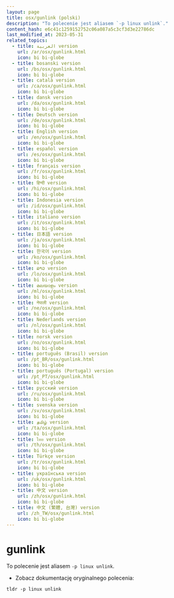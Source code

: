 ```yaml
---
layout: page
title: osx/gunlink (polski)
description: "To polecenie jest aliasem `-p linux unlink`."
content_hash: e6c41c1259152752c06a087a5c3cf3d3e22786dc
last_modified_at: 2023-05-31
related_topics:
  - title: العربية version
    url: /ar/osx/gunlink.html
    icon: bi bi-globe
  - title: bosanski version
    url: /bs/osx/gunlink.html
    icon: bi bi-globe
  - title: català version
    url: /ca/osx/gunlink.html
    icon: bi bi-globe
  - title: dansk version
    url: /da/osx/gunlink.html
    icon: bi bi-globe
  - title: Deutsch version
    url: /de/osx/gunlink.html
    icon: bi bi-globe
  - title: English version
    url: /en/osx/gunlink.html
    icon: bi bi-globe
  - title: español version
    url: /es/osx/gunlink.html
    icon: bi bi-globe
  - title: français version
    url: /fr/osx/gunlink.html
    icon: bi bi-globe
  - title: हिन्दी version
    url: /hi/osx/gunlink.html
    icon: bi bi-globe
  - title: Indonesia version
    url: /id/osx/gunlink.html
    icon: bi bi-globe
  - title: italiano version
    url: /it/osx/gunlink.html
    icon: bi bi-globe
  - title: 日本語 version
    url: /ja/osx/gunlink.html
    icon: bi bi-globe
  - title: 한국어 version
    url: /ko/osx/gunlink.html
    icon: bi bi-globe
  - title: ລາວ version
    url: /lo/osx/gunlink.html
    icon: bi bi-globe
  - title: മലയാളം version
    url: /ml/osx/gunlink.html
    icon: bi bi-globe
  - title: नेपाली version
    url: /ne/osx/gunlink.html
    icon: bi bi-globe
  - title: Nederlands version
    url: /nl/osx/gunlink.html
    icon: bi bi-globe
  - title: norsk version
    url: /no/osx/gunlink.html
    icon: bi bi-globe
  - title: português (Brasil) version
    url: /pt_BR/osx/gunlink.html
    icon: bi bi-globe
  - title: português (Portugal) version
    url: /pt_PT/osx/gunlink.html
    icon: bi bi-globe
  - title: русский version
    url: /ru/osx/gunlink.html
    icon: bi bi-globe
  - title: svenska version
    url: /sv/osx/gunlink.html
    icon: bi bi-globe
  - title: தமிழ் version
    url: /ta/osx/gunlink.html
    icon: bi bi-globe
  - title: ไทย version
    url: /th/osx/gunlink.html
    icon: bi bi-globe
  - title: Türkçe version
    url: /tr/osx/gunlink.html
    icon: bi bi-globe
  - title: українська version
    url: /uk/osx/gunlink.html
    icon: bi bi-globe
  - title: 中文 version
    url: /zh/osx/gunlink.html
    icon: bi bi-globe
  - title: 中文 (繁體, 台灣) version
    url: /zh_TW/osx/gunlink.html
    icon: bi bi-globe
---
```

# gunlink

To polecenie jest aliasem `-p linux unlink`.

- Zobacz dokumentację oryginalnego polecenia:

`tldr -p linux unlink`
